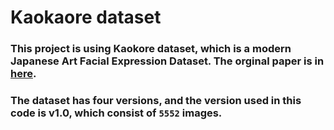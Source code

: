 # Kaokaore dataset

### This project is using Kaokore dataset, which is a modern Japanese Art Facial Expression Dataset. The orginal paper is in [here](https://arxiv.org/abs/2002.08595).

### The dataset has four versions, and the version used in this code is v1.0, which consist of `5552` images.

